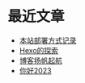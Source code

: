 # 最近文章
<!-- BLOG-POST-LIST:START -->
- [本站部署方式记录](https://vayfou.cn/d342eda4/)
- [Hexo的探索](https://vayfou.cn/9d3d3152/)
- [博客扬帆起航](https://vayfou.cn/af7317c9/)
- [你好2023](https://vayfou.cn/1006cd9b/)
<!-- BLOG-POST-LIST:END -->
